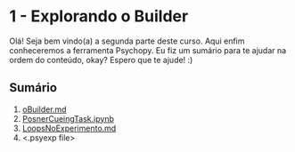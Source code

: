 # 1 - Explorando o Builder
Olá! Seja bem vindo(a) a segunda parte deste curso. Aqui enfim conheceremos a ferramenta Psychopy. Eu fiz um sumário para te ajudar na ordem do conteúdo, okay? Espero que te ajude! :)

## Sumário
1.   [oBuilder.md](1.ExplorandoBuilder/1.oBuilder.md)
2.  [PosnerCueingTask.ipynb](1.ExplorandoBuilder/2.PosnerCueingTask.ipynb)
3. [LoopsNoExperimento.md](1.ExplorandoBuilder/3.LoopsNoExperimento.md)
4. <.psyexp file>